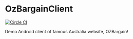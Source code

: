 # OzBargainClient

[![Circle CI](https://circleci.com/gh/cooperkong/OzBargainClient.svg?style=shield)](https://circleci.com/gh/cooperkong/OzBargainClient)


<p>Demo Android client of famous Australia website, OZBargain!</p>

